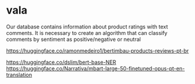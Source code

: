 # vala
Our database contains information about product ratings with text comments. It is necessary to create an algorithm that can classify comments by sentiment as positive/negative or neutral

https://huggingface.co/ramonmedeiro1/bertimbau-products-reviews-pt-br

https://huggingface.co/dslim/bert-base-NER
https://huggingface.co/Narrativa/mbart-large-50-finetuned-opus-pt-en-translation
